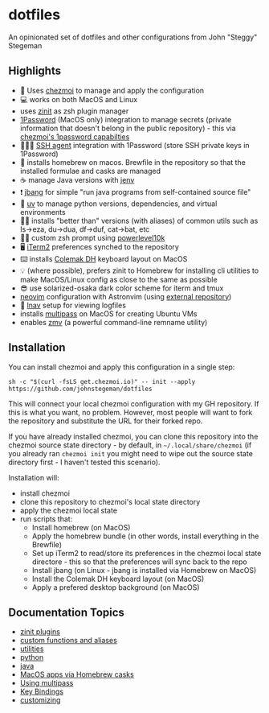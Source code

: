 # dotfiles

An opinionated set of dotfiles and other configurations from John "Steggy" Stegeman

## Highlights

- 🚀 Uses [chezmoi](https://github.com/twpayne/chezmoi) to manage and apply the configuration
- 💻 works on both MacOS and Linux
- uses [zinit](https://github.com/zdharma-continuum/zinit) as zsh plugin manager
- [1Password](https://1password.com) (MacOS only) integration to manage secrets (private information that doesn't belong in the public repository) - this via [chezmoi's 1password capabilties](https://www.chezmoi.io/user-guide/password-managers/1password/)
- 🕵🏽‍♀️ [SSH agent](https://developer.1password.com/docs/ssh/) integration with 1Password (store SSH private keys in 1Password)
- 🍺 installs homebrew on macos. Brewfile in the repository so that the installed formulae and casks are managed
- ☕️ manage Java versions with [jenv](https://github.com/jenv/jenv)
- ❗️ [jbang](https://www.jbang.dev/) for simple "run java programs from self-contained source file"
- 🐍 [uv](https://docs.astral.sh/uv/) to manage python versions, dependencies, and virtual environments
- 👍🏽 installs "better than" versions (with aliases) of common utils such as ls->eza, du->dua, df->duf, cat->bat, etc
- 🕺🏽 custom zsh prompt using [powerlevel10k](https://github.com/romkatv/powerlevel10k)
- 🖥️ [iTerm2](https://iterm2.com) preferences synched to the repository
- ⌨️ installs [Colemak DH](https://colemakmods.github.io/mod-dh/) keyboard layout on MacOS
- 💡 (where possible), prefers zinit to Homebrew for installing cli utilities to make MacOS/Linux config as close to the same as possible
- 😎 use solarized-osaka dark color scheme for iterm and tmux
- [neovim](https://neovim.io/) configuration with Astronvim (using [external repository](https://github.com/johnstegeman/nvim_astrov4))
- 📑 [lnav](https://lnav.org/) setup for viewing logfiles
- installs [multipass](https://multipass.run) on MacOS for creating Ubuntu VMs
- enables [zmv](https://blog.smittytone.net/2021/04/03/how-to-use-zmv-z-shell-super-smart-file-renamer/) (a powerful command-line remname utility)


## Installation

You can install chezmoi and apply this configuration in a single step:

```
sh -c "$(curl -fsLS get.chezmoi.io)" -- init --apply https://github.com/johnstegeman/dotfiles
```

This will connect your local chezmoi configuration with my GH repository. If this is what you want, no problem. However, most people will want to fork the repository and substitute the URL for their forked repo.

If you have already installed chezmoi, you can clone this repository into the chezmoi source state directory - by default, in `~/.local/share/chezmoi` (if you already ran `chezmoi init` you might need to wipe out the source state directory first - I haven't tested this scenario).

Installation will:

- install chezmoi
- clone this repository to chezmoi's local state directory
- apply the chezmoi local state
- run scripts that:
   - Install homebrew (on MacOS)
   - Apply the homebrew bundle (in other words, install everything in the Brewfile)
   - Set up iTerm2 to read/store its preferences in the chezmoi local state directore - this so that the preferences will sync back to the repo
   - Install jbang (on Linux - jbang is installed via Homebrew on MacOS)
   - Install the Colemak DH keyboard layout (on MacOS)
   - Apply a prefered desktop background (on MacOS)

## Documentation Topics

- [zinit plugins](docs/zinit.md)
- [custom functions and aliases](docs/functions.md)
- [utilities](docs/utilities.md)
- [python](docs/python.md)
- [java](docs/java.md)
- [MacOS apps via Homebrew casks](docs/apps.md)
- [Using multipass](docs/multipass.md)
- [Key Bindings](docs/keybindings.md)
- [customizing](docs/customizing.md)